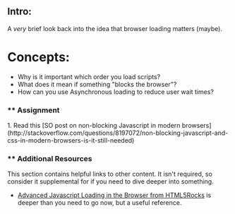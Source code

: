 ## Intro:

A *very* brief look back into the idea that browser loading matters (maybe).

# Concepts:

* Why is it important which order you load scripts?
* What does it mean if something "blocks the browser"?
* How can you use Asynchronous loading to reduce user wait times?

### ** Assignment

<div class="lesson-content__panel" markdown="1">
1. Read this [SO post on non-blocking Javascript in modern browsers](http://stackoverflow.com/questions/8197072/non-blocking-javascript-and-css-in-modern-browsers-is-it-still-needed)
</div>

### ** Additional Resources
This section contains helpful links to other content. It isn't required, so consider it supplemental for if you need to dive deeper into something.

* [Advanced Javascript Loading in the Browser from HTML5Rocks](http://www.html5rocks.com/en/tutorials/speed/script-loading/) is deeper than you need to go now, but a useful reference.
